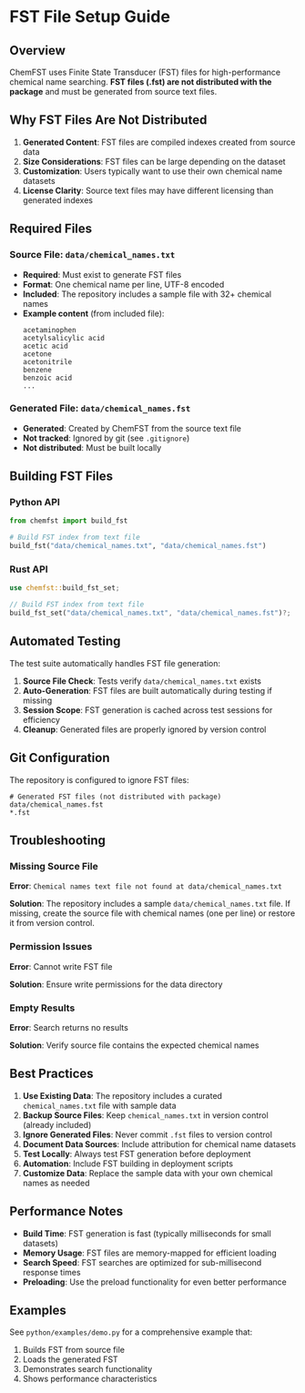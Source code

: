 # FST File Setup Guide

## Overview

ChemFST uses Finite State Transducer (FST) files for high-performance chemical name searching. **FST files (.fst) are not distributed with the package** and must be generated from source text files.

## Why FST Files Are Not Distributed

1. **Generated Content**: FST files are compiled indexes created from source data
2. **Size Considerations**: FST files can be large depending on the dataset
3. **Customization**: Users typically want to use their own chemical name datasets
4. **License Clarity**: Source text files may have different licensing than generated indexes

## Required Files

### Source File: `data/chemical_names.txt`
- **Required**: Must exist to generate FST files
- **Format**: One chemical name per line, UTF-8 encoded
- **Included**: The repository includes a sample file with 32+ chemical names
- **Example content** (from included file):
  ```
  acetaminophen
  acetylsalicylic acid
  acetic acid
  acetone
  acetonitrile
  benzene
  benzoic acid
  ...
  ```

### Generated File: `data/chemical_names.fst`
- **Generated**: Created by ChemFST from the source text file
- **Not tracked**: Ignored by git (see `.gitignore`)
- **Not distributed**: Must be built locally

## Building FST Files

### Python API
```python
from chemfst import build_fst

# Build FST index from text file
build_fst("data/chemical_names.txt", "data/chemical_names.fst")
```

### Rust API
```rust
use chemfst::build_fst_set;

// Build FST index from text file
build_fst_set("data/chemical_names.txt", "data/chemical_names.fst")?;
```

## Automated Testing

The test suite automatically handles FST file generation:

1. **Source File Check**: Tests verify `data/chemical_names.txt` exists
2. **Auto-Generation**: FST files are built automatically during testing if missing
3. **Session Scope**: FST generation is cached across test sessions for efficiency
4. **Cleanup**: Generated files are properly ignored by version control

## Git Configuration

The repository is configured to ignore FST files:

```gitignore
# Generated FST files (not distributed with package)
data/chemical_names.fst
*.fst
```

## Troubleshooting

### Missing Source File
**Error**: `Chemical names text file not found at data/chemical_names.txt`

**Solution**: The repository includes a sample `data/chemical_names.txt` file. If missing, create the source file with chemical names (one per line) or restore it from version control.

### Permission Issues
**Error**: Cannot write FST file

**Solution**: Ensure write permissions for the data directory

### Empty Results
**Error**: Search returns no results

**Solution**: Verify source file contains the expected chemical names

## Best Practices

1. **Use Existing Data**: The repository includes a curated `chemical_names.txt` file with sample data
2. **Backup Source Files**: Keep `chemical_names.txt` in version control (already included)
3. **Ignore Generated Files**: Never commit `.fst` files to version control
4. **Document Data Sources**: Include attribution for chemical name datasets
5. **Test Locally**: Always test FST generation before deployment
6. **Automation**: Include FST building in deployment scripts
7. **Customize Data**: Replace the sample data with your own chemical names as needed

## Performance Notes

- **Build Time**: FST generation is fast (typically milliseconds for small datasets)
- **Memory Usage**: FST files are memory-mapped for efficient loading
- **Search Speed**: FST searches are optimized for sub-millisecond response times
- **Preloading**: Use the preload functionality for even better performance

## Examples

See `python/examples/demo.py` for a comprehensive example that:
1. Builds FST from source file
2. Loads the generated FST
3. Demonstrates search functionality
4. Shows performance characteristics
